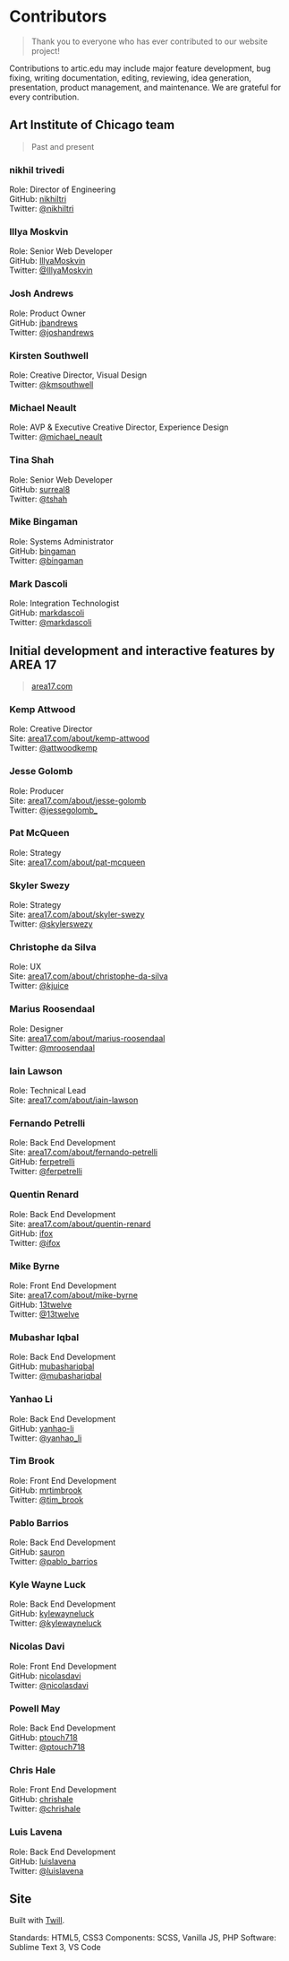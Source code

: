 # Contributors
> Thank you to everyone who has ever contributed to our website project!

Contributions to artic.edu may include major feature development, bug fixing, writing documentation, editing, reviewing, idea generation, presentation, product management, and maintenance. We are grateful for every contribution.

## Art Institute of Chicago team
> Past and present

### nikhil trivedi
Role: Director of Engineering  
GitHub: [nikhiltri](https://github.com/nikhiltri)  
Twitter: [@nikhiltri](https://twitter.com/nikhiltri)

### Illya Moskvin
Role: Senior Web Developer  
GitHub: [IllyaMoskvin](https://github.com/IllyaMoskvin)  
Twitter: [@IllyaMoskvin](https://twitter.com/IllyaMoskvin)

### Josh Andrews
Role: Product Owner  
GitHub: [jbandrews](https://github.com/jbandrews)  
Twitter: [@joshandrews](https://twitter.com/joshandrews)

### Kirsten Southwell
Role: Creative Director, Visual Design  
Twitter: [@kmsouthwell](https://twitter.com/kmsouthwell)

### Michael Neault
Role: AVP & Executive Creative Director, Experience Design  
Twitter: [@michael_neault](https://twitter.com/michael_neault)

### Tina Shah
Role: Senior Web Developer  
GitHub: [surreal8](https://github.com/surreal8)  
Twitter: [@tshah](https://twitter.com/tshah)

### Mike Bingaman
Role: Systems Administrator  
GitHub: [bingaman](https://github.com/bingaman)  
Twitter: [@bingaman](https://twitter.com/bingaman)

### Mark Dascoli
Role: Integration Technologist  
GitHub: [markdascoli](https://github.com/markdascoli)  
Twitter: [@markdascoli](https://twitter.com/markdascoli)


## Initial development and interactive features by AREA 17
> [area17.com](http://www.area17.com/)

### Kemp Attwood
Role: Creative Director  
Site: [area17.com/about/kemp-attwood](https://area17.com/about/kemp-attwood)  
Twitter: [@attwoodkemp](https://twitter.com/attwoodkemp)

### Jesse Golomb
Role: Producer  
Site: [area17.com/about/jesse-golomb](https://area17.com/about/jesse-golomb)  
Twitter: [@jessegolomb_](https://twitter.com/jessegolomb_)

### Pat McQueen
Role: Strategy  
Site: [area17.com/about/pat-mcqueen](https://area17.com/about/pat-mcqueen)

### Skyler Swezy
Role: Strategy  
Site: [area17.com/about/skyler-swezy](https://area17.com/about/skyler-swezy)  
Twitter: [@skylerswezy](https://twitter.com/skylerswezy)

### Christophe da Silva
Role: UX  
Site: [area17.com/about/christophe-da-silva](https://area17.com/about/christophe-da-silva)  
Twitter: [@kjuice](https://twitter.com/kjuice)

### Marius Roosendaal
Role: Designer  
Site: [area17.com/about/marius-roosendaal](https://area17.com/about/marius-roosendaal)  
Twitter: [@mroosendaal](https://twitter.com/mroosendaal)

### Iain Lawson
Role: Technical Lead  
Site: [area17.com/about/iain-lawson](https://area17.com/about/iain-lawson)

### Fernando Petrelli
Role: Back End Development  
Site: [area17.com/about/fernando-petrelli](https://area17.com/about/fernando-petrelli)  
GitHub: [ferpetrelli](https://github.com/ferpetrelli)  
Twitter: [@ferpetrelli](https://twitter.com/ferpetrelli)

### Quentin Renard
Role: Back End Development  
Site: [area17.com/about/quentin-renard](https://area17.com/about/quentin-renard)  
GitHub: [ifox](https://github.com/ifox)  
Twitter: [@ifox](https://twitter.com/ifox)

### Mike Byrne
Role: Front End Development  
Site: [area17.com/about/mike-byrne](https://area17.com/about/mike-byrne)  
GitHub: [13twelve](https://github.com/13twelve)  
Twitter: [@13twelve](https://twitter.com/13twelve)

### Mubashar Iqbal
Role: Back End Development  
GitHub: [mubashariqbal](https://github.com/mubashariqbal)  
Twitter: [@mubashariqbal](https://twitter.com/mubashariqbal)

### Yanhao Li
Role: Back End Development  
GitHub: [yanhao-li](https://github.com/yanhao-li)  
Twitter: [@yanhao_li](https://twitter.com/yanhao_li)

### Tim Brook
Role: Front End Development  
GitHub: [mrtimbrook](https://github.com/mrtimbrook)  
Twitter: [@tim_brook](https://twitter.com/tim_brook)

### Pablo Barrios
Role: Back End Development  
GitHub: [sauron](https://github.com/sauron)  
Twitter: [@pablo_barrios](https://twitter.com/pablo_barrios)

### Kyle Wayne Luck
Role: Back End Development  
GitHub: [kylewayneluck](https://github.com/kylewayneluck)  
Twitter: [@kylewayneluck](https://twitter.com/kylewayneluck)

### Nicolas Davi
Role: Front End Development  
GitHub: [nicolasdavi](https://github.com/nicolasdavi)  
Twitter: [@nicolasdavi](https://twitter.com/nicolasdavi)

### Powell May
Role: Back End Development  
GitHub: [ptouch718](https://github.com/ptouch718)  
Twitter: [@ptouch718](https://twitter.com/ptouch718)

### Chris Hale
Role: Front End Development  
GitHub: [chrishale](https://github.com/chrishale)  
Twitter: [@chrishale](https://twitter.com/chrishale)

### Luis Lavena
Role: Back End Development  
GitHub: [luislavena](https://github.com/luislavena)  
Twitter: [@luislavena](https://twitter.com/luislavena)

## Site
Built with [Twill](https://twill.io).

Standards: HTML5, CSS3
Components: SCSS, Vanilla JS, PHP
Software: Sublime Text 3, VS Code
